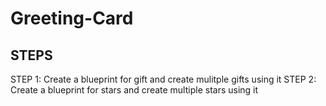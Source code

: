 # Greeting-Card

## STEPS
STEP 1: Create a blueprint for gift and create mulitple gifts using it
STEP 2: Create a blueprint for stars and create multiple stars using it

